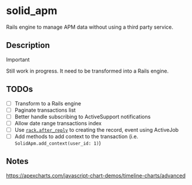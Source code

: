 # solid_apm

Rails engine to manage APM data without using a third party service.

## Description

> [!IMPORTANT]
> Still work in progress.
> It need to be transformed into a Rails engine.

## TODOs

- [ ] Transform to a Rails engine
- [ ] Paginate transactions list
- [ ] Better handle subscribing to ActiveSupport notifications
- [ ] Allow date range transactions index
- [ ] Use [`rack.after_reply`](https://github.blog/2022-04-11-performance-at-github-deferring-stats-with-rack-after_reply/) to creating the record, event using ActiveJob
- [ ] Add methods to add context to the transaction (i.e. `SolidApm.add_context(user_id: 1)`)

## Notes

https://apexcharts.com/javascript-chart-demos/timeline-charts/advanced
